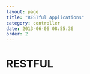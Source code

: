 ```yaml
---
layout: page
title: "RESTful Applications"
category: controller
date: 2013-06-06 08:55:36
order: 2
---
```


# RESTFUL